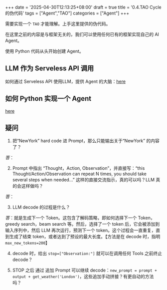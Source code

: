 +++
date = '2025-04-30T12:13:25+08:00'
draft = true
title = '0.4.TAO Cycle的伪代码'
tags = ["Agent","TAO"]
categories = ["Agent"]
+++

需要实现一个 `TAO` 才能理解。上手这里提供的伪代码。

在这里之前的内容是与框架无关的，我们可以使用任何已有的框架实现自己的 AI Agent。

使用 Python 代码从头开始创建 Agent。


## LLM 作为 Serveless API 调用

如何通过 Serveless API 使用LLM，提供 Agent 的大脑：[here](https://huggingface.co/learn/agents-course/unit1/dummy-agent-library#serverless-api)


## 如何 Python 实现一个 Agent

[here](https://huggingface.co/learn/agents-course/unit1/dummy-agent-library#dummy-agent)


## 疑问

1. 把“NewYork” hard code 进 Prompt，那么只能输出关于“NewYork” 的内容了？

*答*：

2. Prompt 中指出 “Thought，Action, Observation”，并直接写：“this Thought/Action/Observation can repeat N times, you should take several steps when needed...” 这样的直接交流指示，真的可以吗？LLM 真的会这样做吗？

*答*：

3. LLM decode 的过程是什么？

*答*：就是生成下一个 Token。这包含了解码策略，即如何选择下一个 Token，greedy search，beam search 等。然后，选择了一个 token 后，它会被添加到输入序列中，然后 LLM 再次运行，预测下一个 token。这个过程会一直重复，直到生成了结束 token，或者达到了预设的最大长度。【方法是在 decode 时，指明 `max_new_tokens=200`】

4. decode 时，给出 `stop=["Observation:"]` 就可以在调用任何 Tools 之前终止 decode？

5. STOP 之后 通过 追加 Prompt 可以继续 decode：`new_prompt = prompt + output + get_weather('London')`，这些追加手动拼接？有更自动的方法吗？

